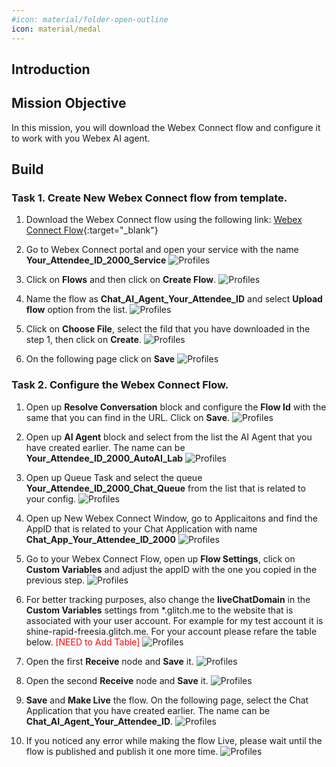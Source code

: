 ```yaml
---
#icon: material/folder-open-outline
icon: material/medal
---
```


## Introduction

## Mission Objective

In this mission, you will download the Webex Connect flow and configure it to work with you Webex AI agent. 

## Build

### Task 1. Create New Webex Connect flow from template. 

1. Download the Webex Connect flow using the following link:
[Webex Connect Flow](https://cisco.box.com/s/w1iqxeeoz2k6abl68lhmhijv9g0jtcy5){:target="_blank"}

2. Go to Webex Connect portal and open your service with the name **<span class="attendee-id-container"><span class="attendee-id-placeholder" data-suffix="_2000_Service">Your_Attendee_ID</span>_2000_Service<span   class="copy" title="Click to copy!"></span></span>**
   ![Profiles](../graphics/Lab1_AI_Agent/4.27.gif)

3. Click on **Flows** and then click on **Create Flow**.
   ![Profiles](../graphics/Lab1_AI_Agent/4.28.gif)

4. Name the flow as **Chat_AI_Agent_<span class="attendee-id-placeholder">Your_Attendee_ID</span>** and select **Upload flow** option from the list.
   ![Profiles](../graphics/Lab1_AI_Agent/4.29.png)

5. Click on **Choose File**, select the fild that you have downloaded in the step 1, then click on **Create**.
   ![Profiles](../graphics/Lab1_AI_Agent/4.30.png)

6. On the following page click on **Save**
   ![Profiles](../graphics/Lab1_AI_Agent/4.31.png)

### Task 2. Configure the Webex Connect Flow. 

1. Open up **Resolve Conversation** block and configure the **Flow Id** with the same that you can find in the URL. Click on **Save**.
   ![Profiles](../graphics/Lab1_AI_Agent/4.32.gif)

2. Open up **AI Agent** block and select from the list the AI Agent that you have created earlier. The name can be **<span class="attendee-id-container"><span class="attendee-id-placeholder" data-suffix="_2000_AutoAI_Lab">Your_Attendee_ID</span>_2000_AutoAI_Lab<span   class="copy" title="Click to copy!"></span></span>**
   ![Profiles](../graphics/Lab1_AI_Agent/4.33.gif)

3. Open up Queue Task and select the queue **<span class="attendee-id-container"><span class="attendee-id-placeholder" data-suffix="_2000_Chat_Queue">Your_Attendee_ID</span>_2000_Chat_Queue<span   class="copy" title="Click to copy!"></span></span>** from the list that is related to your config. 
   ![Profiles](../graphics/Lab1_AI_Agent/4.34.gif)

4. Open up New Webex Connect Window, go to Applicaitons and find the AppID that is related to your Chat Application with name **Chat_App_<span class="attendee-id-placeholder">Your_Attendee_ID</span>_2000**
   ![Profiles](../graphics/Lab1_AI_Agent/4.35.gif)

5. Go to your Webex Connect Flow, open up **Flow Settings**, click on **Custom Variables** and adjust the appID with the one you copied in the previous step. 
   ![Profiles](../graphics/Lab1_AI_Agent/4.36.gif)

6. For better tracking purposes, also change the **liveChatDomain** in the **Custom Variables** settings from *.glitch.me to the website that is associated with your user account. For example for my test account it is shine-rapid-freesia.glitch.me. For your account please refare the table below. <span style="color: red;">[NEED to Add Table]</span> 
   ![Profiles](../graphics/Lab1_AI_Agent/4.41.gif)


6. Open the first **Receive** node and **Save** it.
   ![Profiles](../graphics/Lab1_AI_Agent/4.37.gif)

7. Open the second **Receive** node and **Save** it.
   ![Profiles](../graphics/Lab1_AI_Agent/4.38.gif)

8. **Save** and **Make Live** the flow. On the following page, select the Chat Application that you have created earlier. The name can be **Chat_AI_Agent_<span class="attendee-id-placeholder">Your_Attendee_ID</span>**.
   ![Profiles](../graphics/Lab1_AI_Agent/4.39.gif)

9. If you noticed any error while making the flow Live, please wait until the flow is published and publish it one more time. 
   ![Profiles](../graphics/Lab1_AI_Agent/4.39.gif)

